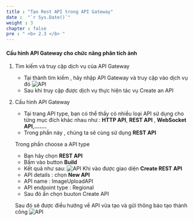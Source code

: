 ```yaml
---
title : "Tạo Rest API trong API Gateway"
date :  "`r Sys.Date()`" 
weight : 3
chapter : false
pre : " <b> 2.3 </b> "
---
```


#### Cấu hình API Gateway cho chức năng phân tích ảnh ####

1. Tìm kiếm và truy cập dịch vụ của API Gateway
    - Tại thành tìm kiếm , hãy nhập API Gateway và truy cập vào dịch vụ đó
  ![API](/images/10.png)
    - Sau khi truy cập được dịch vụ thực hiện tác vụ Create an API

2. Cấu hình API Gateway 
    - Tại trang API type, bạn có thể thấy có nhiều loại API sử dụng cho từng mục đích khác nhau như : **HTTP API**, **REST API** , **WebSocket API**,**.......**
    - Trong phần này , chúng ta sẽ cùng sử dụng **REST API**

    Trong phần choose a API type
    - Bạn hãy chọn **REST API**
    - Bấm vào button **Build**
    - Kết quả như sau:
      ![API](/images/11.png)
  Khi vào được giao diện **Create REST API**
    - API details : chọn **New API**
    - API name : ImageUploadAPI
    - API endpoint type : Regional
    - Sau đó ấn chọn buuton Create API
    

    Sau đó sẽ được điều hướng về API vừa tạo và gửi thông báo tạo thành công 
    ![API](/images/13.png)